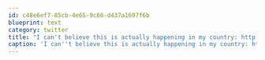 ```yaml
---
id: c48e6ef7-85cb-4e65-9c66-d437a1697f6b
blueprint: text
category: twitter
title: "I can't believe this is actually happening in my country: http://bit.ly/h1XvxB #GovernmentRebrand"
caption: 'I can''t believe this is actually happening in my country: http://bit.ly/h1XvxB <span class="hashtag hashtag_local">#<a href="http://tweettemp.darylchymko.ca/?tag=governmentrebrand">GovernmentRebrand</a>'
---
```

